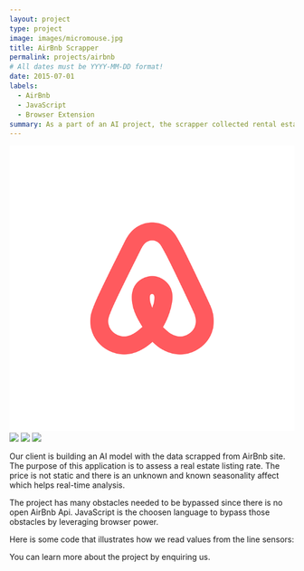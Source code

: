 ```yaml
---
layout: project
type: project
image: images/micromouse.jpg
title: AirBnb Scrapper
permalink: projects/airbnb
# All dates must be YYYY-MM-DD format!
date: 2015-07-01
labels:
  - AirBnb
  - JavaScript
  - Browser Extension
summary: As a part of an AI project, the scrapper collected rental estate features such as m2, location, daily rate, rating and more from AirBnb.
---
```


<div class="ui small rounded images">
  <img class="ui image" src="../images/airbnb-3384008_960_720%5B1%5D.png">
  <img class="ui image" src="../images/micromouse-robot-2.jpg">
  <img class="ui image" src="../images/micromouse.jpg">
  <img class="ui image" src="../images/micromouse-circuit.png">
</div>


Our client is building an AI model with the data scrapped from AirBnb site. The purpose of this application is to assess a real estate listing rate. The price is not static and there is an unknown and known seasonality affect which helps real-time analysis.

The project has many obstacles needed to be bypassed since there is no open AirBnb Api. JavaScript is the choosen language to bypass those obstacles by leveraging browser power. 

Here is some code that illustrates how we read values from the line sensors:

You can learn more about the project by enquiring us. 



